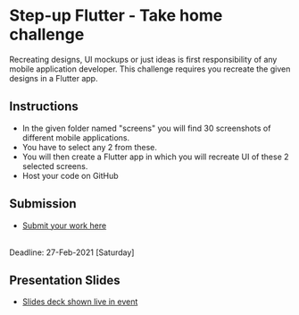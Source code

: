 # Step-up Flutter - Take home challenge

Recreating designs, UI mockups or just ideas is first responsibility of any mobile application developer.
This challenge requires you recreate the given designs in a Flutter app. 

## Instructions

- In the given folder named "screens" you will find 30 screenshots of different mobile applications. 
- You have to select any 2 from these.
- You will then create a Flutter app in which you will recreate UI of these 2 selected screens.
- Host your code on GitHub

## Submission

- [Submit your work here](https://forms.gle/dUn6aC4qVhZ9mtrh6)
</br>
Deadline: 27-Feb-2021 [Saturday]

## Presentation Slides

- [Slides deck shown live in event](https://docs.google.com/presentation/d/1Elm8_dX5vf4ndw8IR3E2yJMWkJZaJdl275eJoqmp2eE/edit?usp=sharing)
